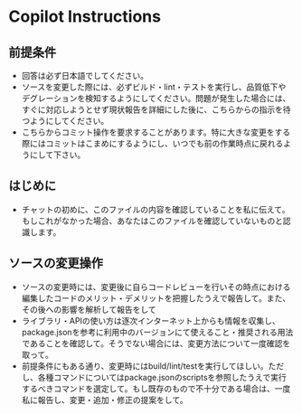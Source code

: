 # Copilot Instructions 

## 前提条件

- 回答は必ず日本語でしてください。
- ソースを変更した際には、必ずビルド・lint・テストを実行し、品質低下やデグレーションを検知するようにしてください。問題が発生した場合には、すぐに対応しようとせず現状報告を詳細にした後に、こちらからの指示を待つようにしてください。
- こちらからコミット操作を要求することがあります。特に大きな変更をする際にはコミットはこまめにするようにし、いつでも前の作業時点に戻れるようにして下さい。

## はじめに

- チャットの初めに、このファイルの内容を確認していることを私に伝えて。もしこれがなかった場合、あなたはこのファイルを確認していないものと認識します。

## ソースの変更操作

- ソースの変更時には、変更後に自らコードレビューを行いその時点における編集したコードのメリット・デメリットを把握したうえで報告して。また、その後への影響を解析して報告をして
- ライブラリ・APIの使い方は逐次インターネット上からも情報を収集し、package.jsonを参考に利用中のバージョンにて使えること・推奨される用法であることを確認して。そうでない場合には、変更方法について一度確認を取って。
- 前提条件にもある通り、変更時にはbuild/lint/testを実行してほしい。ただし、各種コマンドについてはpackage.jsonのscriptsを参照したうえで実行するべきコマンドを選定して。もし既存のもので不十分である場合は、一度私に報告し、変更・追加・修正の提案をして。
